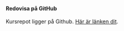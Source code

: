 #### Redovisa på GitHub

Kursrepot ligger på Github. [Här är länken dit](https://github.com/hellemarck/oophp-v5).
